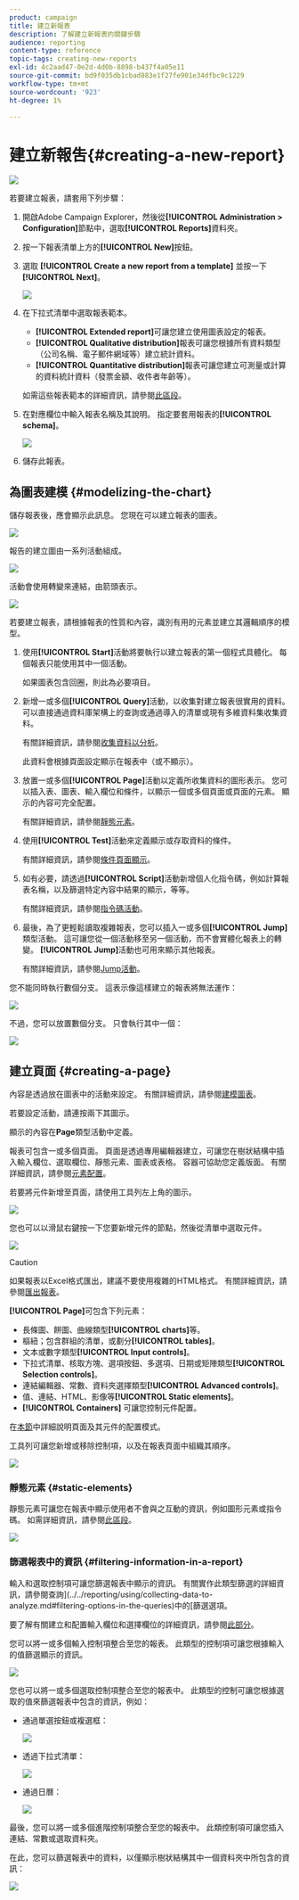 ```yaml
---
product: campaign
title: 建立新報表
description: 了解建立新報表的關鍵步驟
audience: reporting
content-type: reference
topic-tags: creating-new-reports
exl-id: 4c2aad47-0e2d-4d0b-8898-b437f4a05e11
source-git-commit: bd9f035db1cbad883e1f27fe901e34dfbc9c1229
workflow-type: tm+mt
source-wordcount: '923'
ht-degree: 1%

---
```


# 建立新報吿{#creating-a-new-report}

![](../../assets/common.svg)

若要建立報表，請套用下列步驟：

1. 開啟Adobe Campaign Explorer，然後從&#x200B;**[!UICONTROL Administration > Configuration]**&#x200B;節點中，選取&#x200B;**[!UICONTROL Reports]**&#x200B;資料夾。
1. 按一下報表清單上方的&#x200B;**[!UICONTROL New]**&#x200B;按鈕。
1. 選取 **[!UICONTROL Create a new report from a template]** 並按一下 **[!UICONTROL Next]**。

   ![](assets/s_ncs_advuser_report_wizard_new_01.png)

1. 在下拉式清單中選取報表範本。

   * **[!UICONTROL Extended report]**&#x200B;可讓您建立使用圖表設定的報表。
   * **[!UICONTROL Qualitative distribution]**&#x200B;報表可讓您根據所有資料類型（公司名稱、電子郵件網域等）建立統計資料。
   * **[!UICONTROL Quantitative distribution]**&#x200B;報表可讓您建立可測量或計算的資料統計資料（發票金額、收件者年齡等）。

   如需這些報表範本的詳細資訊，請參閱[此區段](../../reporting/using/about-descriptive-analysis.md)。

1. 在對應欄位中輸入報表名稱及其說明。 指定要套用報表的&#x200B;**[!UICONTROL schema]**。

   ![](assets/s_ncs_advuser_report_wizard_020.png)

1. 儲存此報表。

## 為圖表建模 {#modelizing-the-chart}

儲存報表後，應會顯示此訊息。 您現在可以建立報表的圖表。

![](assets/s_ncs_user_report_wizard_021.png)

報告的建立圖由一系列活動組成。

![](assets/s_ncs_advuser_report_wizard_031.png)

活動會使用轉變來連結，由箭頭表示。

![](assets/s_ncs_advuser_report_wizard_032.png)

若要建立報表，請根據報表的性質和內容，識別有用的元素並建立其邏輯順序的模型。

1. 使用&#x200B;**[!UICONTROL Start]**&#x200B;活動將要執行以建立報表的第一個程式具體化。 每個報表只能使用其中一個活動。

   如果圖表包含回圈，則此為必要項目。

1. 新增一或多個&#x200B;**[!UICONTROL Query]**&#x200B;活動，以收集對建立報表很實用的資料。 可以直接通過資料庫架構上的查詢或通過導入的清單或現有多維資料集收集資料。

   有關詳細資訊，請參閱[收集資料以分析](../../reporting/using/collecting-data-to-analyze.md)。

   此資料會根據頁面設定顯示在報表中（或不顯示）。

1. 放置一或多個&#x200B;**[!UICONTROL Page]**&#x200B;活動以定義所收集資料的圖形表示。 您可以插入表、圖表、輸入欄位和條件，以顯示一個或多個頁面或頁面的元素。 顯示的內容可完全配置。

   有關詳細資訊，請參閱[靜態元素](#static-elements)。

1. 使用&#x200B;**[!UICONTROL Test]**&#x200B;活動來定義顯示或存取資料的條件。

   有關詳細資訊，請參閱[條件頁面顯示](../../reporting/using/defining-a-conditional-content.md#conditioning-page-display)。

1. 如有必要，請透過&#x200B;**[!UICONTROL Script]**&#x200B;活動新增個人化指令碼，例如計算報表名稱，以及篩選特定內容中結果的顯示，等等。

   有關詳細資訊，請參閱[指令碼活動](../../reporting/using/advanced-functionalities.md#script-activity)。

1. 最後，為了更輕鬆讀取複雜報表，您可以插入一或多個&#x200B;**[!UICONTROL Jump]**&#x200B;類型活動。 這可讓您從一個活動移至另一個活動，而不會實體化報表上的轉變。 **[!UICONTROL Jump]**&#x200B;活動也可用來顯示其他報表。

   有關詳細資訊，請參閱[Jump活動](../../reporting/using/advanced-functionalities.md#jump-activity)。

您不能同時執行數個分支。 這表示像這樣建立的報表將無法運作：

![](assets/reporting_graph_sample_ko.png)

不過，您可以放置數個分支。 只會執行其中一個：

![](assets/reporting_graph_sample_ok.png)

## 建立頁面 {#creating-a-page}

內容是透過放在圖表中的活動來設定。 有關詳細資訊，請參閱[建模圖表](#modelizing-the-chart)。

若要設定活動，請連按兩下其圖示。

顯示的內容在&#x200B;**Page**&#x200B;類型活動中定義。

報表可包含一或多個頁面。 頁面是透過專用編輯器建立，可讓您在樹狀結構中插入輸入欄位、選取欄位、靜態元素、圖表或表格。 容器可協助您定義版面。 有關詳細資訊，請參閱[元素配置](../../reporting/using/element-layout.md)。

若要將元件新增至頁面，請使用工具列左上角的圖示。

![](assets/reporting_add_component_in_page.png)

您也可以以滑鼠右鍵按一下您要新增元件的節點，然後從清單中選取元件。

![](assets/s_ncs_advuser_report_wizard_09.png)

>[!CAUTION]
>
>如果報表以Excel格式匯出，建議不要使用複雜的HTML格式。 有關詳細資訊，請參閱[匯出報表](../../reporting/using/actions-on-reports.md#exporting-a-report)。

**[!UICONTROL Page]**&#x200B;可包含下列元素：

* 長條圖、餅圖、曲線類型&#x200B;**[!UICONTROL charts]**&#x200B;等。
* 樞紐；包含群組的清單，或劃分&#x200B;**[!UICONTROL tables]**。
* 文本或數字類型&#x200B;**[!UICONTROL Input controls]**。
* 下拉式清單、核取方塊、選項按鈕、多選項、日期或矩陣類型&#x200B;**[!UICONTROL Selection controls]**。
* 連結編輯器、常數、資料夾選擇類型&#x200B;**[!UICONTROL Advanced controls]**。
* 值、連結、HTML、影像等&#x200B;**[!UICONTROL Static elements]**。
* **[!UICONTROL Containers]** 可讓您控制元件配置。

在[本節](../../web/using/about-web-forms.md)中詳細說明頁面及其元件的配置模式。

工具列可讓您新增或移除控制項，以及在報表頁面中組織其順序。

![](assets/s_ncs_advuser_report_wizard_08.png)

### 靜態元素 {#static-elements}

靜態元素可讓您在報表中顯示使用者不會與之互動的資訊，例如圖形元素或指令碼。 如需詳細資訊，請參閱[此區段](../../web/using/static-elements-in-a-web-form.md#inserting-html-content)。

![](assets/s_advuser_report_page_activity_03.png)

### 篩選報表中的資訊 {#filtering-information-in-a-report}

輸入和選取控制項可讓您篩選報表中顯示的資訊。 有關實作此類型篩選的詳細資訊，請參閱查詢](../../reporting/using/collecting-data-to-analyze.md#filtering-options-in-the-queries)中的[篩選選項。

要了解有關建立和配置輸入欄位和選擇欄位的詳細資訊，請參閱[此部分](../../web/using/about-web-forms.md)。

您可以將一或多個輸入控制項整合至您的報表。 此類型的控制項可讓您根據輸入的值篩選顯示的資訊。

![](assets/reporting_control_text.png)

您也可以將一或多個選取控制項整合至您的報表中。 此類型的控制可讓您根據選取的值來篩選報表中包含的資訊，例如：

* 通過單選按鈕或複選框：

   ![](assets/reporting_radio_buttons.png)

* 透過下拉式清單：

   ![](assets/reporting_control_list.png)

* 通過日曆：

   ![](assets/reporting_control_date.png)

最後，您可以將一或多個進階控制項整合至您的報表中。 此類控制項可讓您插入連結、常數或選取資料夾。

在此，您可以篩選報表中的資料，以僅顯示樹狀結構其中一個資料夾中所包含的資訊：

![](assets/reporting_control_folder.png)
